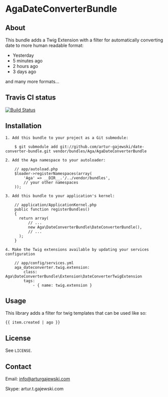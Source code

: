 # AgaDateConverterBundle #

## About ##

This bundle adds a Twig Extension with a filter for automatically converting date to more human readable format:

- Yesterday
- 5 minutes ago
- 2 hours ago
- 3 days ago

and many more formats...

## Travis CI status

[![Build Status](https://secure.travis-ci.org/artur-gajewski/date-converter-bundle.png)](https://travis-ci.org/artur-gajewski/date-converter-bundle)

## Installation ##

    1. Add this bundle to your project as a Git submodule:

        $ git submodule add git://github.com/artur-gajewski/date-converter-bundle.git vendor/bundles/Aga/AgaDateConverterBundle

    2. Add the Aga namespace to your autoloader:

        // app/autoload.php
        $loader->registerNamespaces(array(
            'Aga' => __DIR__.'/../vendor/bundles',
            // your other namespaces
        ));

    3. Add this bundle to your application's kernel:

        // application/ApplicationKernel.php
        public function registerBundles()
        {
          return array(
              // ...
              new Aga\DateConverterBundle\DateConverterBundle(),
              // ...
          );
        }
        
    4. Make the Twig extensions available by updating your services configuration
    
    	// app/config/services.yml
    	aga_dateconverter.twig.extension:
			class: Aga\DateConverterBundle\Extension\DateConverterTwigExtension  
		 	tags:
				- { name: twig.extension }

## Usage ##

This library adds a filter for twig templates that can be used like so:

    {{ item.created | ago }}

## License ##

See `LICENSE`.

## Contact ##

Email: info@arturgajewski.com

Skype: artur.t.gajewski.com